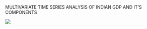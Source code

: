 MULTIVARIATE TIME SERIES ANALYSIS OF INDIAN GDP AND IT’S COMPONENTS

![](https://github.com/deshmukhakshay321/okok/blob/main/report/image.png)
